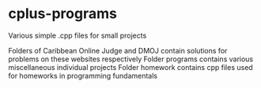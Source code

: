 # cplus-programs
Various simple .cpp files for small projects

Folders of Caribbean Online Judge and DMOJ contain solutions for problems on these websites respectively
Folder programs contains various miscellaneous individual projects
Folder homework contains cpp files used for homeworks in programming fundamentals
